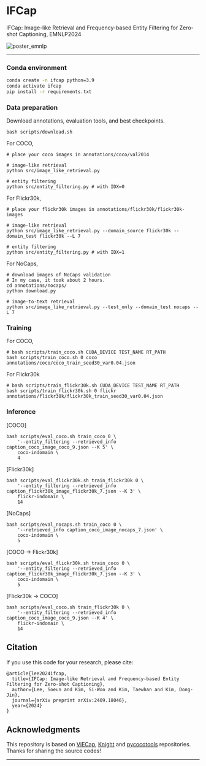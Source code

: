 # IFCap
IFCap: Image-like Retrieval and Frequency-based Entity Filtering for Zero-shot Captioning, EMNLP2024

![poster_emnlp](https://github.com/user-attachments/assets/05bd3d10-627e-4e5f-84ed-0df12e172784)

---
### Conda environment
```bash
conda create -n ifcap python=3.9
conda activate ifcap
pip install -r requirements.txt
```

### Data preparation
Download annotations, evaluation tools, and best checkpoints.
```
bash scripts/download.sh
```

For COCO,
```
# place your coco images in annotations/coco/val2014

# image-like retrieval
python src/image_like_retrieval.py

# entity filtering
python src/entity_filtering.py # with IDX=0
```

For Flickr30k,
```
# place your flickr30k images in annotations/flickr30k/flickr30k-images

# image-like retrieval
python src/image_like_retrieval.py --domain_source flickr30k --domain_test flickr30k --L 7

# entity filtering
python src/entity_filtering.py # with IDX=1
```

For NoCaps,
```
# download images of NoCaps validation
# In my case, it took about 2 hours.
cd annotations/nocaps/
python download.py 

# image-to-text retrieval
python src/image_like_retrieval.py --test_only --domain_test nocaps --L 7
```

### Training
For COCO,
```
# bash scripts/train_coco.sh CUDA_DEVICE TEST_NAME RT_PATH
bash scripts/train_coco.sh 0 coco annotations/coco/coco_train_seed30_var0.04.json
```

For Flickr30k
```
# bash scripts/train_flickr30k.sh CUDA_DEVICE TEST_NAME RT_PATH
bash scripts/train_flickr30k.sh 0 flickr annotations/flickr30k/flickr30k_train_seed30_var0.04.json
```

### Inference
[COCO]
```
bash scripts/eval_coco.sh train_coco 0 \
	'--entity_filtering --retrieved_info caption_coco_image_coco_9.json --K 5' \
	coco-indomain \
	4
```

[Flickr30k]
```
bash scripts/eval_flickr30k.sh train_flickr30k 0 \
	'--entity_filtering --retrieved_info caption_flickr30k_image_flickr30k_7.json --K 3' \
	flickr-indomain \
	14
```

[NoCaps]
```
bash scripts/eval_nocaps.sh train_coco 0 \
	'--retrieved_info caption_coco_image_nocaps_7.json' \
	coco-indomain \
	5
```

[COCO -> Flickr30k]
```
bash scripts/eval_flickr30k.sh train_coco 0 \
	'--entity_filtering --retrieved_info caption_flickr30k_image_flickr30k_7.json --K 3' \
	coco-indomain \
	5
```

[Flickr30k -> COCO]
```
bash scripts/eval_coco.sh train_flickr30k 0 \
	'--entity_filtering --retrieved_info caption_coco_image_coco_9.json --K 4' \
	flickr-indomain \
	14
```

## Citation
If you use this code for your research, please cite:
```
@article{lee2024ifcap,
  title={IFCap: Image-like Retrieval and Frequency-based Entity Filtering for Zero-shot Captioning},
  author={Lee, Soeun and Kim, Si-Woo and Kim, Taewhan and Kim, Dong-Jin},
  journal={arXiv preprint arXiv:2409.18046},
  year={2024}
}
```

## Acknowledgments

This repository is based on [ViECap](https://github.com/FeiElysia/ViECap), [Knight](https://github.com/junyangwang0410/Knight) and [pycocotools](https://github.com/sks3i/pycocoevalcap) repositories. Thanks for sharing the source codes!

***
